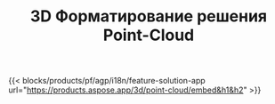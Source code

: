 ﻿---
title: 3D Форматирование решения Point-Cloud 
weight: 7730
url: /ru/point-cloud
limit: 
description: Создание и предварительный просмотр облака точек из файлов 3D
---
{{< blocks/products/pf/agp/i18n/feature-solution-app url="https://products.aspose.app/3d/point-cloud/embed&h1&h2" >}} 
